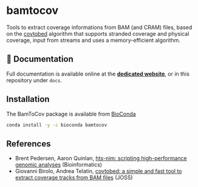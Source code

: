 # bamtocov

Tools to extract coverage informations from BAM (and CRAM) files, based on the
[covtobed](https://github.com/telatin/covtobed) algorithm that supports stranded
coverage and physical coverage, input from streams 
and uses a memory-efficient algorithm.

## :book: Documentation

Full documentation is available online at the **[dedicated website](https://telatin.github.io/bamtocov/)**, or in
this repository under `docs`.

## Installation

The BamToCov package is available from [BioConda](https://bioconda.github.io/recipes/bamtocov/README.html)

```bash
conda install -y -c bioconda bamtocov
```

## References
 * Brent Pedersen,  Aaron Quinlan, 
 [hts-nim: scripting high-performance genomic analyses](https://academic.oup.com/bioinformatics/article/34/19/3387/4990493) (Bioinformatics)
 * Giovanni Birolo, Andrea Telatin, 
 [covtobed: a simple and fast tool to extract coverage tracks from BAM files](https://joss.theoj.org/papers/10.21105/joss.02119) (JOSS)
